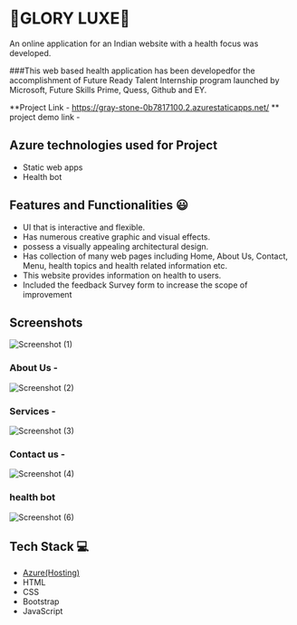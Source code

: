 # 🌟GLORY LUXE🌟

An online application for an Indian website with a health focus was developed.

###This web based health application has been developedfor the accomplishment of Future Ready Talent Internship program launched by Microsoft, Future Skills Prime, Quess, 
Github and EY.


**Project Link - https://gray-stone-0b7817100.2.azurestaticapps.net/
** project demo link - 

## Azure technologies used for Project

- Static web apps
- Health bot

## Features and Functionalities 😃

- UI that is interactive and flexible.
- Has numerous creative graphic and visual effects.
- possess a visually appealing architectural design.
- Has collection of many web pages including Home, About Us, Contact, Menu, health topics and health related information etc.
- This website provides information on health to users.
- Included the feedback Survey form to increase the scope of improvement 

## Screenshots
![Screenshot (1)](https://user-images.githubusercontent.com/117627235/212641491-eda67300-6a19-48da-bc87-906274c3a422.png)

### About Us -
![Screenshot (2)](https://user-images.githubusercontent.com/117627235/212641658-438aab01-af36-46d9-a8dd-d39fa07648b2.png)

### Services -
![Screenshot (3)](https://user-images.githubusercontent.com/117627235/212641807-7dfa787e-573e-49d5-b0da-b32f3bb3b107.png)

### Contact us -
![Screenshot (4)](https://user-images.githubusercontent.com/117627235/212641856-04ae9dec-8eea-4c10-bfb6-31b4934c1890.png)

### health bot
![Screenshot (6)](https://user-images.githubusercontent.com/117627235/212642006-0611b7d4-ad10-4f5c-b599-72762102d95f.png)

## Tech Stack 💻

- [Azure(Hosting)](https://azure.microsoft.com/en-in/features/azure-portal/)
- HTML
- CSS
- Bootstrap
- JavaScript

